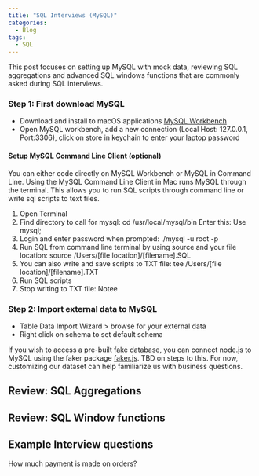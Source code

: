 ```yaml
---
title: "SQL Interviews (MySQL)"
categories:
  - Blog
tags:
  - SQL
---
```


This post focuses on setting up MySQL with mock data, reviewing SQL aggregations and advanced SQL windows functions that are commonly asked during SQL interviews. 

### Step 1: First download MySQL
- Download and install to macOS applications [MySQL Workbench](https://dev.mysql.com/downloads/workbench/)
- Open MySQL workbench, add a new connection (Local Host: 127.0.0.1, Port:3306), click on store in keychain to enter your laptop password 

#### Setup MySQL Command Line Client (optional)
You can either code directly on MySQL Workbench or MySQL in Command Line. Using the MySQL Command Line Client in Mac runs MySQL through the terminal. This allows you to run SQL scripts through command line or write sql scripts to text files.

1. Open Terminal
2. Find directory to call for mysql: cd /usr/local/mysql/bin Enter this: Use mysql;
3. Login and enter password when prompted: ./mysql -u root -p
4. Run SQL from command line terminal by using source and your file location: source /Users/[file location]/[filename].SQL
5. You can also write and save scripts to TXT file: tee /Users/[file location]/[filename].TXT
6. Run SQL scripts
7. Stop writing to TXT file: Notee

### Step 2: Import external data to MySQL
- Table Data Import Wizard > browse for your external data
- Right click on schema to set default schema 

If you wish to access a pre-built fake database, you can connect node.js to MySQL using the faker package [faker.js](https://github.com/Marak/Faker.js#readme). TBD on steps to this. For now, customizing our dataset can help familiarize us with business questions.


## Review: SQL Aggregations

## Review: SQL Window functions

## Example Interview questions
How much payment is made on orders?
